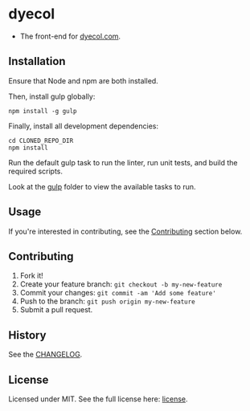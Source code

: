 # dyecol

* The front-end for [dyecol.com](http://dyecol.com).

## Installation

Ensure that Node and npm are both installed.

Then, install gulp globally:

```
npm install -g gulp
```

Finally, install all development dependencies:

```
cd CLONED_REPO_DIR
npm install
```

Run the default gulp task to run the linter, run unit tests, and build the required scripts.

Look at the [gulp](https://github.com/brendenpalmer/dyecol/tree/master/gulp) folder to view the available tasks to run.

## Usage

If you're interested in contributing, see the [Contributing](https://github.com/brendenpalmer/dyecol#contributing) section below.

## Contributing

1. Fork it!
2. Create your feature branch: `git checkout -b my-new-feature`
3. Commit your changes: `git commit -am 'Add some feature'`
4. Push to the branch: `git push origin my-new-feature`
5. Submit a pull request.

## History

See the [CHANGELOG](https://github.com/brendenpalmer/dyecol/blob/master/CHANGELOG.md).

## License

Licensed under MIT. See the full license here:  [license](https://github.com/brendenpalmer/dyecol/blob/master/LICENSE).
